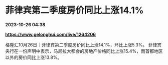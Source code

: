 # 菲律宾第二季度房价同比上涨14.1%

**2023-10-26 04:38**

**https://www.gelonghui.com/live/1264206**

格隆汇10月26日｜菲律宾第二季度房价同比上涨14.1%，环比上涨5.3%。 菲律宾央行在一份声明中表示，马尼拉大都会的房地产价格同比上涨15.4%，而首都地区以外的房价同比上涨13.8%。